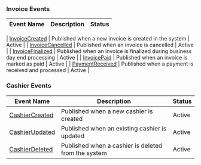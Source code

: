 <!-- prettier-ignore-start -->

### Invoice Events

| Event Name                                 | Description                                                               | Status |
| ------------------------------------------ | ------------------------------------------------------------------------- | ------ |
<!--#if (INCLUDE_SAMPLE) -->
| [InvoiceCreated](./invoice-created.md)     | Published when a new invoice is created in the system                     | Active |
| [InvoiceCancelled](./invoice-cancelled.md) | Published when an invoice is cancelled                                    | Active |
| [InvoiceFinalized](./invoice-finalized.md) | Published when an invoice is finalized during business day end processing | Active |
| [InvoicePaid](./invoice-paid.md)           | Published when an invoice is marked as paid                               | Active |
| [PaymentReceived](./payment-received.md)   | Published when a payment is received and processed                        | Active |

### Cashier Events

| Event Name                             | Description                                         | Status |
| -------------------------------------- | --------------------------------------------------- | ------ |
| [CashierCreated](./cashier-created.md) | Published when a new cashier is created             | Active |
| [CashierUpdated](./cashier-updated.md) | Published when an existing cashier is updated       | Active |
| [CashierDeleted](./cashier-deleted.md) | Published when a cashier is deleted from the system | Active |
<!--#endif -->

<!-- prettier-ignore-end -->
